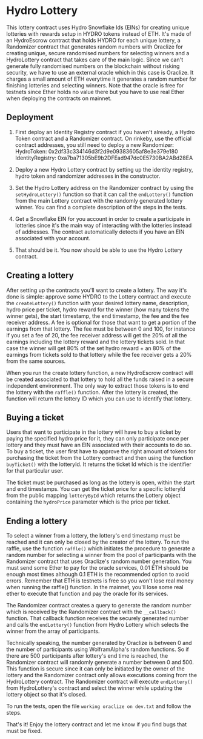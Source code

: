# Hydro Lottery
This lottery contract uses Hydro Snowflake Ids (EINs) for creating unique lotteries with rewards setup in HYDRO tokens instead of ETH. It's made of an HydroEscrow contract that holds HYDRO for each unique lottery, a Randomizer contract that generates random numbers with Oraclize for creating unique, secure randomised numbers for selecting winners and a HydroLottery contract that takes care of the main logic. Since we can't generate fully randomised numbers on the blockchain without risking security, we have to use an external oracle which in this case is Oraclize. It charges a small amount of ETH everytime it generates a random number for finishing lotteries and selecting winners. Note that the oracle is free for testnets since Ether holds no value there but you have to use real Ether when deploying the contracts on mainnet.

## Deployment
1. First deploy an Identity Registry contract if you haven't already, a Hydro Token contract and a Randomizer contract. On rinkeby, use the official contract addresses, you still need to deploy a new Randomizer:
    HydroToken: 0x2df33c334146d3f2d9e09383605af8e3e379e180
    IdentityRegistry: 0xa7ba71305bE9b2DFEad947dc0E5730BA2ABd28EA

2. Deploy a new Hydro Lottery contract by setting up the identity registry, hydro token and randomizer addresses in the constructor.

3. Set the Hydro Lottery address on the Randomizer contract by using the `setHydroLottery()` function so that it can call the `endLottery()` function from the main Lottery contract with the randomly generated lottery winner. You can find a complete description of the steps in the tests.

4. Get a Snowflake EIN for you account in order to create a participate in lotteries since it's the main way of interacting with the lotteries instead of addresses. The contract automatically detects if you have an EIN associated with your account.

5. That should be it. You now should be able to use the Hydro Lottery contract.

## Creating a lottery
After setting up the contracts you'll want to create a lottery. The way it's done is simple: approve some HYDRO to the Lottery contract and execute the `createLottery()` function with your desired lottery name, description, hydro price per ticket, hydro reward for the winner (how many tokens the winner gets), the start timestamp, the end timestamp, the fee and the fee receiver address. A fee is optional for those that want to get a portion of the earnings from that lottery. The fee must be between 0 and 100, for instance if you set a fee of 20, the fee receiver address will get the 20% of all the earnings including the lottery reward and the lottery tickets sold. In that case the winner will get 80% of the set hydro reward + an 80% of the earnings from tickets sold to that lottery while the fee receiver gets a 20% from the same sources.

When you run the create lottery function, a new HydroEscrow contract will be created associated to that lottery to hold all the funds raised in a secure independent environment. The only way to extract those tokens is to end the lottery with the `raffle()` function. After the lottery is created, the function will return the lottery ID which you can use to identify that lottery.

## Buying a ticket
Users that want to participate in the lottery will have to buy a ticket by paying the specified hydro price for it, they can only participate once per lottery and they must have an EIN associated with their accounts to do so. To buy a ticket, the user first have to approve the right amount of tokens for purchasing the ticket from the Lottery contract and then using the function `buyTicket()` with the lotteryId. It returns the ticket Id which is the identifier for that particular user.

The ticket must be purchased as long as the lottery is open, within the start and end timestamps. You can get the ticket price for a specific lotteryId from the public mapping `lotteryById` which returns the Lottery object containing the `hydroPrice` parameter which is the price per ticket.

## Ending a lottery
To select a winner from a lottery, the lottery's end timestamp must be reached and it can only be closed by the creator of the lottery. To run the raffle, use the function `raffle()` which initiates the procedure to generate a random number for selecting a winner from the pool of participants with the Randomizer contract that uses Oraclize's random number generation. You must send some Ether to pay for the oracle services, 0.01 ETH should be enough most times although 0.1 ETH is the recommended option to avoid errors. Remember that ETH is testnets is free so you won't lose real money when running the raffle() function. In the mainnet, you'll lose some real ether to execute that function and pay the oracle for its services.

The Randomizer contract creates a query to generate the random number which is received by the Randomizer contract with the `__callback()` function. That callback function receives the securely generated number and calls the `endLottery()` function from Hydro Lottery which selects the winner from the array of participants.

Technically speaking, the number generated by Oraclize is between 0 and the number of participants using WolframAlpha's random functions. So if there are 500 participants after lottery's end time is reached, the Randomizer contract will randomly generate a number between 0 and 500. This function is secure since it can only be initiated by the owner of the lottery and the Randomizer contract only allows executions coming from the HydroLottery contract. The Randomizer contract will execute `endLottery()` from HydroLottery's contract and select the winner while updating the lottery object so that it's closed.

To run the tests, open the file `working oraclize on dev.txt` and follow the steps.

That's it! Enjoy the lottery contract and let me know if you find bugs that must be fixed.
